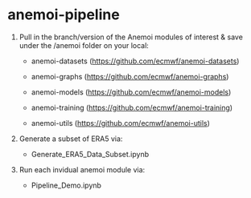 # anemoi-pipeline

1) Pull in the branch/version of the Anemoi modules of interest & save under the /anemoi folder on your local:
   - anemoi-datasets (https://github.com/ecmwf/anemoi-datasets)
     
   - anemoi-graphs (https://github.com/ecmwf/anemoi-graphs)
     
   - anemoi-models (https://github.com/ecmwf/anemoi-models)
     
   - anemoi-training (https://github.com/ecmwf/anemoi-training)
     
   - anemoi-utils (https://github.com/ecmwf/anemoi-utils)

2) Generate a subset of ERA5 via:
   - Generate_ERA5_Data_Subset.ipynb
     
3) Run each invidual anemoi module via:
   - Pipeline_Demo.ipynb
